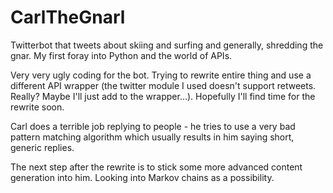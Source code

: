 CarlTheGnarl
============
Twitterbot that tweets about skiing and surfing and generally, shredding the gnar. My first foray into Python and the world of APIs.

Very very ugly coding for the bot. Trying to rewrite entire thing and use a different API wrapper (the twitter module I used doesn't support retweets. Really? Maybe I'll just add to the wrapper...).
Hopefully I'll find time for the rewrite soon.

Carl does a terrible job replying to people - he tries to use a very bad pattern matching algorithm which usually results in him saying short, generic replies.

The next step after the rewrite is to stick some more advanced content generation into him. Looking into Markov chains as a possibility.
